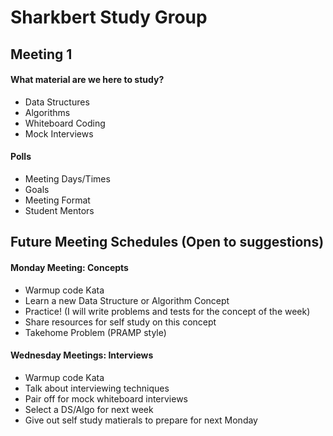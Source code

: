 # Sharkbert Study Group

## Meeting 1

#### What material are we here to study?
- Data Structures
- Algorithms
- Whiteboard Coding
- Mock Interviews


#### Polls
- Meeting Days/Times
- Goals
- Meeting Format
- Student Mentors


## Future Meeting Schedules (Open to suggestions) ##

#### Monday Meeting: Concepts
- Warmup code Kata
- Learn a new Data Structure or Algorithm Concept
- Practice! (I will write problems and tests for the concept of the week)
- Share resources for self study on this concept
- Takehome Problem (PRAMP style)

#### Wednesday Meetings: Interviews
- Warmup code Kata
- Talk about interviewing techniques
- Pair off for mock whiteboard interviews
- Select a DS/Algo for next week
- Give out self study matierals to prepare for next Monday